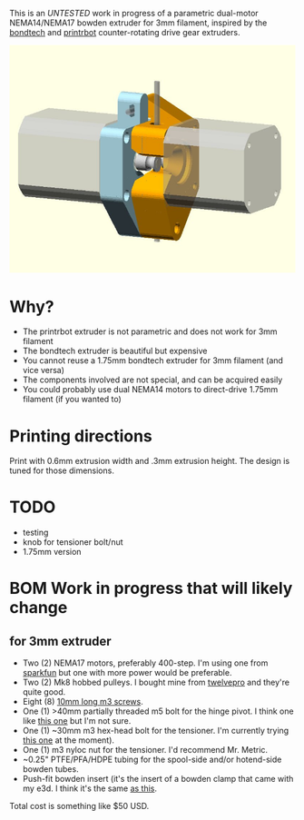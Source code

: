 This is an *UNTESTED* work in progress of a parametric dual-motor NEMA14/NEMA17 bowden extruder for 3mm filament, inspired by the [bondtech](http://shop.bondtech.se/ec/extruders/) and [printrbot](http://printrbot.com/shop/gear-head-extruder-v0-01/) counter-rotating drive gear extruders.

![rendering of extruder](preview.jpg)

# Why?

* The printrbot extruder is not parametric and does not work for 3mm filament
* The bondtech extruder is beautiful but expensive
* You cannot reuse a 1.75mm bondtech extruder for 3mm filament (and vice versa)
* The components involved are not special, and can be acquired easily
* You could probably use dual NEMA14 motors to direct-drive 1.75mm filament (if you wanted to)

# Printing directions

Print with 0.6mm extrusion width and .3mm extrusion height.  The design is tuned for those dimensions.

# TODO
* testing
* knob for tensioner bolt/nut
* 1.75mm version

# BOM Work in progress that will likely change

## for 3mm extruder
* Two (2) NEMA17 motors, preferably 400-step.  I'm using one from [sparkfun](https://www.sparkfun.com/products/10846) but one with more power would be preferable.
* Two (2) Mk8 hobbed pulleys.  I bought mine from [twelvepro](http://twelvepro.com/index.php?route=product/product&product_id=75) and they're quite good.
* Eight (8) [10mm long m3 screws](http://www.mrmetric.com/metric-fasteners/metric-socket-head-cap-screws-ssa2/M10605.html).
* One (1) >40mm partially threaded m5 bolt for the hinge pivot.  I think one like [this one](http://www.mrmetric.com/metric-fasteners/hex-bolts-stainless-a-2/M40830.html) but I'm not sure.
* One (1) ~30mm m3 hex-head bolt for the tensioner. I'm currently trying [this one](http://www.mrmetric.com/metric-fasteners/hex-bolts-stainless-a-2/M40807.html) at the moment).
* One (1) m3 nyloc nut for the tensioner.  I'd recommend Mr. Metric.
* ~0.25" PTFE/PFA/HDPE tubing for the spool-side and/or hotend-side bowden tubes.
* Push-fit bowden insert (it's the insert of a bowden clamp that came with my e3d.  I think it's the same [as this](http://www.smw3d.com/e3d-embedded-bowden-coupling/).

Total cost is something like $50 USD.
